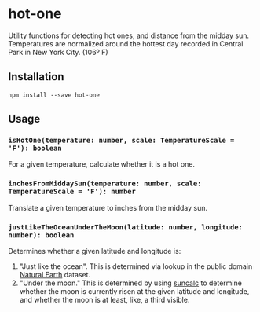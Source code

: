 # hot-one

Utility functions for detecting hot ones, and distance from the midday sun. Temperatures are normalized around the hottest day recorded in Central Park in New York City. (106º F)

## Installation

```
npm install --save hot-one
```

## Usage

### `isHotOne(temperature: number, scale: TemperatureScale = 'F'): boolean`
For a given temperature, calculate whether it is a hot one.

### `inchesFromMiddaySun(temperature: number, scale: TemperatureScale = 'F'): number`
Translate a given temperature to inches from the midday sun.

### `justLikeTheOceanUnderTheMoon(latitude: number, longitude: number): boolean`
Determines whether a given latitude and longitude is:

1. "Just like the ocean". This is determined via lookup in the public domain [Natural Earth](http://www.naturalearthdata.com/) dataset.
2. "Under the moon." This is determined by using [suncalc](https://github.com/mourner/suncalc) to determine whether the moon is currently risen at the given latitude and longitude, and whether the moon is at least, like, a third visible.